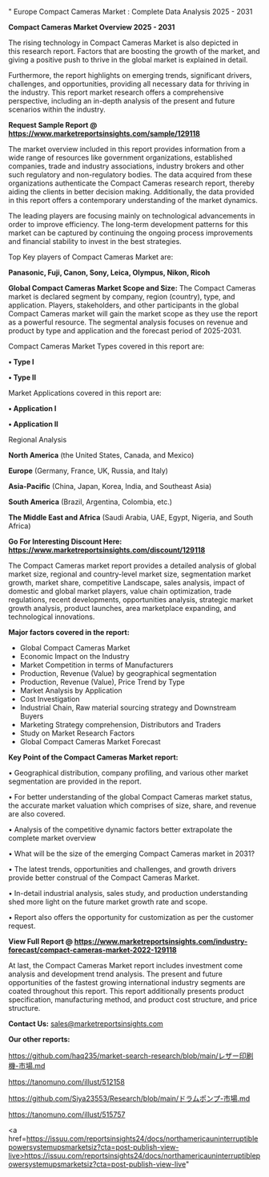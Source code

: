 " Europe Compact Cameras Market : Complete Data Analysis 2025 - 2031

<Strong> Compact Cameras Market Overview 2025 - 2031</strong>

The rising technology in Compact Cameras Market is also depicted in this research report. Factors that are boosting the growth of the market, and giving a positive push to thrive in the global market is explained in detail.

Furthermore, the report highlights on emerging trends, significant drivers, challenges, and opportunities, providing all necessary data for thriving in the industry. This report market research offers a comprehensive perspective, including an in-depth analysis of the present and future scenarios within the industry.

<strong>Request Sample Report @ <a href=https://www.marketreportsinsights.com/sample/129118>https://www.marketreportsinsights.com/sample/129118</a></strong>

The market overview included in this report provides information from a wide range of resources like government organizations, established companies, trade and industry associations, industry brokers and other such regulatory and non-regulatory bodies. The data acquired from these organizations authenticate the Compact Cameras research report, thereby aiding the clients in better decision making. Additionally, the data provided in this report offers a contemporary understanding of the market dynamics.

The leading players are focusing mainly on technological advancements in order to improve efficiency. The long-term development patterns for this market can be captured by continuing the ongoing process improvements and financial stability to invest in the best strategies.

Top Key players of Compact Cameras Market are:

<strong>Panasonic, Fuji, Canon, Sony, Leica, Olympus, Nikon, Ricoh</strong>

<strong><b>Global Compact Cameras Market Scope and Size:</b></strong>
The Compact Cameras market is declared segment by company, region (country), type, and application. Players, stakeholders, and other participants in the global Compact Cameras market will gain the market scope as they use the report as a powerful resource. The segmental analysis focuses on revenue and product by type and application and the forecast period of 2025-2031.

Compact Cameras Market Types covered in this report are:

<strong>• Type I

• Type II</strong>

Market Applications covered in this report are:

<strong>• Application I

• Application II</strong> 

Regional Analysis

<strong>North America</strong> (the United States, Canada, and Mexico)

<strong>Europe</strong> (Germany, France, UK, Russia, and Italy)

<strong>Asia-Pacific</strong> (China, Japan, Korea, India, and Southeast Asia)

<strong>South America</strong> (Brazil, Argentina, Colombia, etc.)

<strong>The Middle East and Africa</strong> (Saudi Arabia, UAE, Egypt, Nigeria, and South Africa)

<strong>Go For Interesting Discount Here: <a href=https://www.marketreportsinsights.com/discount/129118>https://www.marketreportsinsights.com/discount/129118</a></strong>

The Compact Cameras market report provides a detailed analysis of global market size, regional and country-level market size, segmentation market growth, market share, competitive Landscape, sales analysis, impact of domestic and global market players, value chain optimization, trade regulations, recent developments, opportunities analysis, strategic market growth analysis, product launches, area marketplace expanding, and technological innovations.

<strong><b>Major factors covered in the report:</b></strong>
<ul>
  <li>Global Compact Cameras Market </li>
  <li>Economic Impact on the Industry</li>
  <li>Market Competition in terms of Manufacturers</li>
  <li>Production, Revenue (Value) by geographical segmentation</li>
  <li>Production, Revenue (Value), Price Trend by Type</li>
  <li>Market Analysis by Application</li>
  <li>Cost Investigation</li>
  <li>Industrial Chain, Raw material sourcing strategy and Downstream Buyers</li>
  <li>Marketing Strategy comprehension, Distributors and Traders</li>
  <li>Study on Market Research Factors</li>
  <li>Global Compact Cameras Market Forecast</li>
</ul>

<strong><b>Key Point of the Compact Cameras Market report:</b></strong>

• Geographical distribution, company profiling, and various other market segmentation are provided in the report.

• For better understanding of the global Compact Cameras market status, the accurate market valuation which comprises of size, share, and revenue are also covered.

• Analysis of the competitive dynamic factors better extrapolate the complete market overview

• What will be the size of the emerging Compact Cameras market in 2031?

• The latest trends, opportunities and challenges, and growth drivers provide better construal of the Compact Cameras Market.

• In-detail industrial analysis, sales study, and production understanding shed more light on the future market growth rate and scope.

• Report also offers the opportunity for customization as per the customer request.

<strong><b>View Full Report @ <a href=https://www.marketreportsinsights.com/industry-forecast/compact-cameras-market-2022-129118>https://www.marketreportsinsights.com/industry-forecast/compact-cameras-market-2022-129118</a></b></strong>


At last, the Compact Cameras Market report includes investment come analysis and development trend analysis. The present and future opportunities of the fastest growing international industry segments are coated throughout this report. This report additionally presents product specification, manufacturing method, and product cost structure, and price structure.

<strong>Contact Us:</strong>
sales@marketreportsinsights.com

<strong>Our other reports:</strong>

<a href=https://github.com/haq235/market-search-research/blob/main/レザー印刷機-市場.md>https://github.com/haq235/market-search-research/blob/main/レザー印刷機-市場.md</a>

<a href=https://tanomuno.com/illust/512158>https://tanomuno.com/illust/512158</a>

<a href=https://github.com/Siya23553/Research/blob/main/ドラムポンプ-市場.md>https://github.com/Siya23553/Research/blob/main/ドラムポンプ-市場.md</a>

<a href=https://tanomuno.com/illust/515757>https://tanomuno.com/illust/515757</a>

<a href=https://issuu.com/reportsinsights24/docs/northamericauninterruptiblepowersystemupsmarketsiz?cta=post-publish-view-live>https://issuu.com/reportsinsights24/docs/northamericauninterruptiblepowersystemupsmarketsiz?cta=post-publish-view-live</a>"
